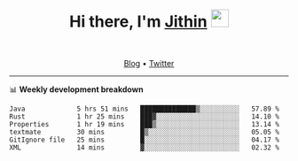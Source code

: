 <h1 align="center">Hi there, I'm <a href="https://jithset.github.io/" target="_blank">Jithin</a> <img
src="https://github.com/blackcater/blackcater/raw/main/images/Hi.gif" height="32" /></h1>

<br />

<p align="center">
  <a href="https://jithset.github.io">Blog</a> •
  <a href="https://twitter.com/jithset">Twitter</a>
</p>

---

📊 **Weekly development breakdown**

<!--START_SECTION:waka-->

```text
Java             5 hrs 51 mins   ██████████████▒░░░░░░░░░░   57.89 %
Rust             1 hr 25 mins    ███▓░░░░░░░░░░░░░░░░░░░░░   14.10 %
Properties       1 hr 19 mins    ███▒░░░░░░░░░░░░░░░░░░░░░   13.14 %
textmate         30 mins         █▒░░░░░░░░░░░░░░░░░░░░░░░   05.05 %
GitIgnore file   25 mins         █░░░░░░░░░░░░░░░░░░░░░░░░   04.17 %
XML              14 mins         ▓░░░░░░░░░░░░░░░░░░░░░░░░   02.32 %
```

<!--END_SECTION:waka-->

